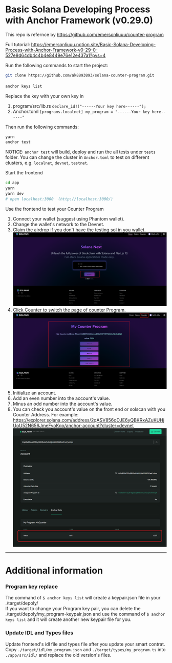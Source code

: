 # Basic Solana Developing Process with Anchor Framework (v0.29.0)

This repo is refernce by https://github.com/emersonliuuu/counter-program

Full tutorial:
https://emersonliuuu.notion.site/Basic-Solana-Developing-Process-with-Anchor-Framework-v0-29-0-527e8d64db4c4b4e8449e76e12e437a1?pvs=4

Run the following commands to start the project:

```bash
git clone https://github.com/ak8893893/solana-counter-program.git

anchor keys list
```

Replace the key with your own key in

1. program/src/lib.rs `declare_id!("------Your key here------");`
2. Anchor.toml
   `[programs.localnet]
my_program = "------Your key here------"`

Then run the following commands:

```bash
yarn
anchor test
```

NOTICE:
`anchor test` will build, deploy and run the all tests under `tests` folder. You can change the cluster in `Anchor.toml` to test on different clusters, e.g. `localnet`, `devnet`, `testnet`.

Start the frontend

```bash
cd app
yarn
yarn dev
# open localhost:3000  (http://localhost:3000/)
```

Use the frontend to test your Counter Program

1. Connect your wallet (suggest using Phantom wallet).
2. Change the wallet's network to the Devnet.
3. Claim the airdrop if you don't have the testing sol in you wallet.
![alt text](image.png)
4. Click Counter to switch the page of counter Program.
![alt text](image-3.png)
5. Initialize an account.
6. Add an even number into the account's value.
7. Minus an odd number into the account's value.
8. You can check you account's value on the front end or solscan with you Counter Address. For example: https://explorer.solana.com/address/2qASV856oDJE6yQBKRxAZuKUHjUoU52N656JmeFyoKqo/anchor-account?cluster=devnet
![alt text](image-2.png)

---


# Additional information

### Program key replace
The command of `$ anchor keys list` will create a keypair.json file in your ./target/depoly/  
If you want to change your Program key pair, you can delete the ./target/depoly/my_program-keypair.json and use the command of `$ anchor keys list` and it will create another new keypair file for you.  

### Update IDL and Types files
Update frontend's idl file and types file after you update your smart contrat. Copy `./target/idl/my_program.json` and `./target/types/my_program.ts` into `./app/src/idl/` and replace the old version's files.